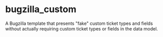 bugzilla_custom
===============

A Bugzilla template that presents "fake" custom ticket types and fields without actually requiring custom ticket types or fields in the data model.
